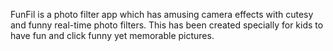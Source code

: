 FunFil is a photo filter app which has amusing camera effects with cutesy and funny real-time photo filters. This has been created specially for kids to have fun and click funny yet memorable pictures. 
